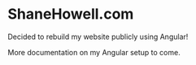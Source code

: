 # ShaneHowell.com
Decided to rebuild my website publicly using Angular!

More documentation on my Angular setup to come.
